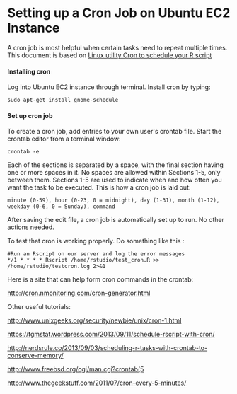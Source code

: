 # Setting up a Cron Job on Ubuntu EC2 Instance

A cron job is most helpful when certain tasks need to repeat multiple times. This document is based on [Linux utility Cron 
to schedule your R script](https://help.ubuntu.com/community/CronHowto)

#### Installing cron

Log into Ubuntu EC2 instance through terminal. Install cron by typing: 

	sudo apt-get install gnome-schedule

#### Set up cron job

To create a cron job, add entries to your own user's crontab file. Start the crontab editor from a terminal window:

	crontab -e

Each of the sections is separated by a space, with the final section having one or more spaces in it. No spaces are allowed 
within Sections 1-5, only between them. Sections 1-5 are used to indicate when and how often you want the task to be 
executed. This is how a cron job is laid out:

	minute (0-59), hour (0-23, 0 = midnight), day (1-31), month (1-12), weekday (0-6, 0 = Sunday), command
	
After saving the edit file, a cron job is automatically set up to run. No other actions needed.

To test that cron is working properly. Do something like this :

	#Run an Rscript on our server and log the error messages
	*/1 * * * * Rscript /home/rstudio/test_cron.R >> /home/rstudio/testcron.log 2>&1
	


Here is a site that can help form cron commands in the crontab:

http://cron.nmonitoring.com/cron-generator.html

Other useful tutorials:

http://www.unixgeeks.org/security/newbie/unix/cron-1.html

https://tgmstat.wordpress.com/2013/09/11/schedule-rscript-with-cron/

http://nerdsrule.co/2013/09/03/scheduling-r-tasks-with-crontab-to-conserve-memory/

http://www.freebsd.org/cgi/man.cgi?crontab(5

http://www.thegeekstuff.com/2011/07/cron-every-5-minutes/

